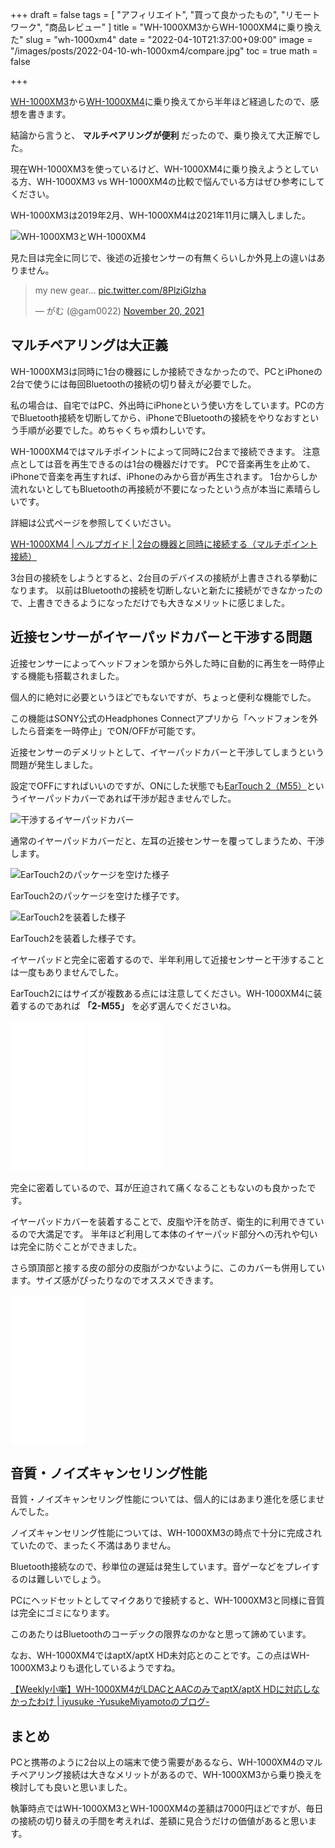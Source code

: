 +++
draft = false
tags = [
    "アフィリエイト", "買って良かったもの", "リモートワーク", "商品レビュー"
]
title = "WH-1000XM3からWH-1000XM4に乗り換えた"
slug = "wh-1000xm4"
date = "2022-04-10T21:37:00+09:00"
image = "/images/posts/2022-04-10-wh-1000xm4/compare.jpg"
toc = true
math = false

+++

[WH-1000XM3](https://amzn.to/37BfZAX)から[WH-1000XM4](https://amzn.to/3reEuuG)に乗り換えてから半年ほど経過したので、感想を書きます。

結論から言うと、 **マルチペアリングが便利** だったので、乗り換えて大正解でした。

現在WH-1000XM3を使っているけど、WH-1000XM4に乗り換えようとしている方、WH-1000XM3 vs WH-1000XM4の比較で悩んでいる方はぜひ参考にしてください。

WH-1000XM3は2019年2月、WH-1000XM4は2021年11月に購入しました。

![WH-1000XM3とWH-1000XM4](/images/posts/2022-04-10-wh-1000xm4/compare.jpg)

見た目は完全に同じで、後述の近接センサーの有無くらいしか外見上の違いはありません。

<blockquote class="twitter-tweet"><p lang="en" dir="ltr">my new gear... <a href="https://t.co/8PlziGlzha">pic.twitter.com/8PlziGlzha</a></p>&mdash; がむ (@gam0022) <a href="https://twitter.com/gam0022/status/1461969208959401986?ref_src=twsrc%5Etfw">November 20, 2021</a></blockquote> <script async src="https://platform.twitter.com/widgets.js" charset="utf-8"></script>

<!--more-->

## マルチペアリングは大正義

WH-1000XM3は同時に1台の機器にしか接続できなかったので、PCとiPhoneの2台で使うには毎回Bluetoothの接続の切り替えが必要でした。

私の場合は、自宅ではPC、外出時にiPhoneという使い方をしています。PCの方でBluetooth接続を切断してから、iPhoneでBluetoothの接続をやりなおすという手順が必要でした。めちゃくちゃ煩わしいです。

WH-1000XM4ではマルチポイントによって同時に2台まで接続できます。
注意点としては音を再生できるのは1台の機器だけです。
PCで音楽再生を止めて、iPhoneで音楽を再生すれば、iPhoneのみから音が再生されます。
1台からしか流れないとしてもBluetoothの再接続が不要になったという点が本当に素晴らしいです。

詳細は公式ページを参照してくいださい。

[WH-1000XM4 | ヘルプガイド | 2台の機器と同時に接続する（マルチポイント接続）](https://helpguide.sony.net/mdr/wh1000xm4/v1/ja/contents/TP0002935898.html)

3台目の接続をしようとすると、2台目のデバイスの接続が上書きされる挙動になります。
以前はBluetoothの接続を切断しないと新たに接続ができなかったので、上書きできるようになっただけでも大きなメリットに感じました。

## 近接センサーがイヤーパッドカバーと干渉する問題

近接センサーによってヘッドフォンを頭から外した時に自動的に再生を一時停止する機能も搭載されました。

個人的に絶対に必要というほどでもないですが、ちょっと便利な機能でした。

この機能はSONY公式のHeadphones Connectアプリから「ヘッドフォンを外したら音楽を一時停止」でON/OFFが可能です。

近接センサーのデメリットとして、イヤーパッドカバーと干渉してしまうという問題が発生しました。

設定でOFFにすればいいのですが、ONにした状態でも[EarTouch 2（M55）](https://amzn.to/3O4eEDQ)というイヤーパッドカバーであれば干渉が起きませんでした。

![干渉するイヤーパッドカバー](/images/posts/2022-04-10-wh-1000xm4/ng.jpg)

通常のイヤーパッドカバーだと、左耳の近接センサーを覆ってしまうため、干渉します。

![EarTouch2のパッケージを空けた様子](/images/posts/2022-04-10-wh-1000xm4/EarTouch2-1.jpg)

EarTouch2のパッケージを空けた様子です。

![EarTouch2を装着した様子](/images/posts/2022-04-10-wh-1000xm4/EarTouch2-2.jpg)

EarTouch2を装着した様子です。

イヤーパッドと完全に密着するので、半年利用して近接センサーと干渉することは一度もありませんでした。

EarTouch2にはサイズが複数ある点には注意してください。WH-1000XM4に装着するのであれば **「2-M55」** を必ず選んでくださいね。

<iframe sandbox="allow-popups allow-scripts allow-modals allow-forms allow-same-origin" style="width:120px;height:240px;" marginwidth="0" marginheight="0" scrolling="no" frameborder="0" src="//rcm-fe.amazon-adsystem.com/e/cm?lt1=_blank&bc1=000000&IS2=1&bg1=FFFFFF&fc1=000000&lc1=0000FF&t=gam00220c-22&language=ja_JP&o=9&p=8&l=as4&m=amazon&f=ifr&ref=as_ss_li_til&asins=B0948XC4VY&linkId=dc3499299002f4bca3bf85e9953ebc74"></iframe>

<iframe sandbox="allow-popups allow-scripts allow-modals allow-forms allow-same-origin" style="width:120px;height:240px;" marginwidth="0" marginheight="0" scrolling="no" frameborder="0" src="//rcm-fe.amazon-adsystem.com/e/cm?lt1=_blank&bc1=000000&IS2=1&bg1=FFFFFF&fc1=000000&lc1=0000FF&t=gam00220c-22&language=ja_JP&o=9&p=8&l=as4&m=amazon&f=ifr&ref=as_ss_li_til&asins=B08F2866Q3&linkId=49fb740e6d3212c880baafe7e2fc5660"></iframe>

完全に密着しているので、耳が圧迫されて痛くなることもないのも良かったです。

イヤーパッドカバーを装着することで、皮脂や汗を防ぎ、衛生的に利用できているので大満足です。
半年ほど利用して本体のイヤーパッド部分への汚れや匂いは完全に防ぐことができました。

さら頭頂部と接する皮の部分の皮脂がつかないように、このカバーも併用しています。サイズ感がぴったりなのでオススメできます。

<iframe sandbox="allow-popups allow-scripts allow-modals allow-forms allow-same-origin" style="width:120px;height:240px;" marginwidth="0" marginheight="0" scrolling="no" frameborder="0" src="//rcm-fe.amazon-adsystem.com/e/cm?lt1=_blank&bc1=000000&IS2=1&bg1=FFFFFF&fc1=000000&lc1=0000FF&t=gam00220c-22&language=ja_JP&o=9&p=8&l=as4&m=amazon&f=ifr&ref=as_ss_li_til&asins=B06XKL5YZ6&linkId=51ba0a690dae2cd91e46bd9d103b1cae"></iframe>

## 音質・ノイズキャンセリング性能

音質・ノイズキャンセリング性能については、個人的にはあまり進化を感じませんでした。

ノイズキャンセリング性能については、WH-1000XM3の時点で十分に完成されていたので、まったく不満はありません。

Bluetooth接続なので、秒単位の遅延は発生しています。音ゲーなどをプレイするのは難しいでしょう。

PCにヘッドセットとしてマイクありで接続すると、WH-1000XM3と同様に音質は完全にゴミになります。

このあたりはBluetoothのコーデックの限界なのかなと思って諦めています。

なお、WH-1000XM4ではaptX/aptX HD未対応とのことです。この点はWH-1000XM3よりも退化しているようですね。

[【Weekly小噺】WH-1000XM4がLDACとAACのみでaptX/aptX HDに対応しなかったわけ | iyusuke -YusukeMiyamotoのブログ-](https://iyusuke.net/wh1000xm4-aptx-aptxhd/)

## まとめ

PCと携帯のように2台以上の端末で使う需要があるなら、WH-1000XM4のマルチペアリング接続は大きなメリットがあるので、WH-1000XM3から乗り換えを検討しても良いと思いました。

執筆時点ではWH-1000XM3とWH-1000XM4の差額は7000円ほどですが、毎日の接続の切り替えの手間を考えれば、差額に見合うだけの価値があると思います。